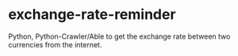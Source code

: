 # exchange-rate-reminder
Python, Python-Crawler/Able to get the exchange rate between two currencies from the internet.

